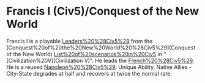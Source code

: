 # Francis I (Civ5)/Conquest of the New World

Francis I is a playable [Leaders%20%28Civ5%29](leader) from the [Conquest%20of%20the%20New%20World%20%28Civ5%29](Conquest of the New World) [List%20of%20scenarios%20in%20Civ5](scenario) in "[Civilization%20V](Civilization V)". He leads the [French%20%28Civ5%29](French). He is a reused [Napoleon%20%28Civ5%29](Napoleon).
Unique Ability.
Native Allies - City-State degrades at half and recovers at twice the normal rate.